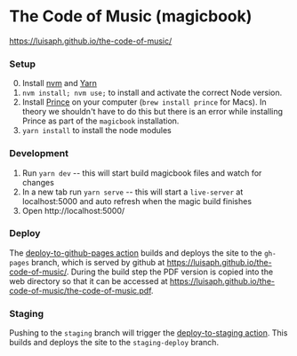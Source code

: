 # The Code of Music (magicbook)

https://luisaph.github.io/the-code-of-music/

### Setup

0. Install [nvm](https://github.com/nvm-sh/nvm) and [Yarn](https://yarnpkg.com/)
1. `nvm install; nvm use;` to install and activate the correct Node version.
2. Install [Prince](https://www.princexml.com/) on your computer (`brew install prince` for Macs). In theory we shouldn't have to do this but there is an error while installing Prince as part of the `magicbook` installation.
3. `yarn install` to install the node modules

### Development

1. Run `yarn dev` -- this will start build magicbook files and watch for changes
2. In a new tab run `yarn serve` -- this will start a `live-server` at localhost:5000 and auto refresh when the magic build finishes
3. Open http://localhost:5000/

### Deploy

The [deploy-to-github-pages action](https://github.com/luisaph/the-code-of-music/blob/master/.github/workflows/deploy-to-gh-pages.yml) builds and deploys the site to the `gh-pages` branch, which is served by github at https://luisaph.github.io/the-code-of-music/. During the build step the PDF version is copied into the web directory so that it can be accessed at https://luisaph.github.io/the-code-of-music/the-code-of-music.pdf.

### Staging

Pushing to the `staging` branch will trigger the [deploy-to-staging action](https://github.com/luisaph/the-code-of-music/blob/master/.github/workflows/deploy-to-staging.yml). This builds and deploys the site to the `staging-deploy` branch.
